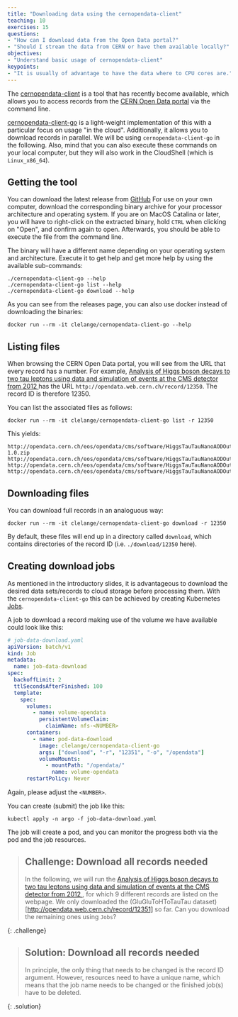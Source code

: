 ```yaml
---
title: "Downloading data using the cernopendata-client"
teaching: 10
exercises: 15
questions:
- "How can I download data from the Open Data portal?"
- "Should I stream the data from CERN or have them available locally?"
objectives:
- "Understand basic usage of cernopendata-client"
keypoints:
- "It is usually of advantage to have the data where to CPU cores are."
---
```


The [cernopendata-client](https://github.com/cernopendata/cernopendata-client)
is a tool that has recently become available, which allows you to access
records from the
[CERN Open Data portal](https://opendata.cern.ch/) via the command line.

[cernopendata-client-go](https://github.com/clelange/cernopendata-client-go)
is a light-weight implementation of this with a particular focus on usage "in
the cloud". Additionally, it allows you to download records in parallel.
We will be using `cernopendata-client-go` in the following. Also, mind that
you can also execute these commands on your local computer, but they will also
work in the CloudShell (which is `Linux_x86_64`).

## Getting the tool

You can download the latest release from
[GitHub](https://github.com/clelange/cernopendata-client-go/releases/latest.)
For use on your own computer, download the corresponding binary archive for
your processor architecture and operating system. If you are on MacOS Catalina
or later, you will have to right-click on the extracted binary, hold `CTRL`
when clicking on "Open", and confirm again to open. Afterwards, you should
be able to execute the file from the command line.

The binary will have a different name depending on your operating system and
architecture. Execute it to get help and get more help by using the available
sub-commands:

```shell
./cernopendata-client-go --help
./cernopendata-client-go list --help
./cernopendata-client-go download --help
```

As you can see from the releases page, you can also use docker instead of
downloading the binaries:

```shell
docker run --rm -it clelange/cernopendata-client-go --help
```

## Listing files

When browsing the CERN Open Data portal, you will see from the URL that every
record has a number. For example,
[Analysis of Higgs boson decays to two tau leptons using data and simulation of events at the CMS detector from 2012 ](http://opendata.web.cern.ch/record/12350)
has the URL
`http://opendata.web.cern.ch/record/12350`. The record ID is therefore 12350.

You can list the associated files as follows:

```shell
docker run --rm -it clelange/cernopendata-client-go list -r 12350
```

This yields:

```output
http://opendata.cern.ch/eos/opendata/cms/software/HiggsTauTauNanoAODOutreachAnalysis/HiggsTauTauNanoAODOutreachAnalysis-1.0.zip
http://opendata.cern.ch/eos/opendata/cms/software/HiggsTauTauNanoAODOutreachAnalysis/histograms.py
http://opendata.cern.ch/eos/opendata/cms/software/HiggsTauTauNanoAODOutreachAnalysis/plot.py
http://opendata.cern.ch/eos/opendata/cms/software/HiggsTauTauNanoAODOutreachAnalysis/skim.cxx
```

## Downloading files

You can download full records in an analoguous way:

```shell
docker run --rm -it clelange/cernopendata-client-go download -r 12350
```

By default, these files will end up in a directory called `download`, which
contains directories of the record ID (i.e. `./download/12350` here).

## Creating download jobs

As mentioned in the introductory slides, it is advantageous to download the
desired data sets/records to cloud storage before processing them.
With the `cernopendata-client-go` this can be achieved by creating Kubernetes
[Jobs](https://kubernetes.io/docs/concepts/workloads/controllers/job/).

A job to download a record making use of the volume we have available could
look like this:

```yaml
# job-data-download.yaml
apiVersion: batch/v1
kind: Job
metadata:
  name: job-data-download
spec:
  backoffLimit: 2
  ttlSecondsAfterFinished: 100
  template:
    spec:
      volumes:
        - name: volume-opendata
          persistentVolumeClaim:
            claimName: nfs-<NUMBER>
      containers:
        - name: pod-data-download
          image: clelange/cernopendata-client-go
          args: ["download", "-r", "12351", "-o", "/opendata"]
          volumeMounts:
            - mountPath: "/opendata/"
              name: volume-opendata
      restartPolicy: Never
```

Again, please adjust the `<NUMBER>`.

You can create (submit) the job like this:

```shell
kubectl apply -n argo -f job-data-download.yaml
```

The job will create a pod, and you can monitor the progress both via the pod
and the job resources.

> ## Challenge: Download all records needed
>
> In the following, we will run the
> [Analysis of Higgs boson decays to two tau leptons using data and simulation of events at the CMS detector from 2012 ](http://opendata.web.cern.ch/record/12350),
> for which 9 different records are listed on the webpage. We only downloaded
> the (GluGluToHToTauTau dataset)[http://opendata.web.cern.ch/record/12351]
> so far.
> Can you download the remaining ones using `Jobs`?
>
{: .challenge}

> ## Solution: Download all records needed
>
> In principle, the only thing that needs to be changed is the record ID
> argument. However, resources need to have a unique name, which means that
> the job name needs to be changed or the finished job(s) have to be deleted.
>
{: .solution}